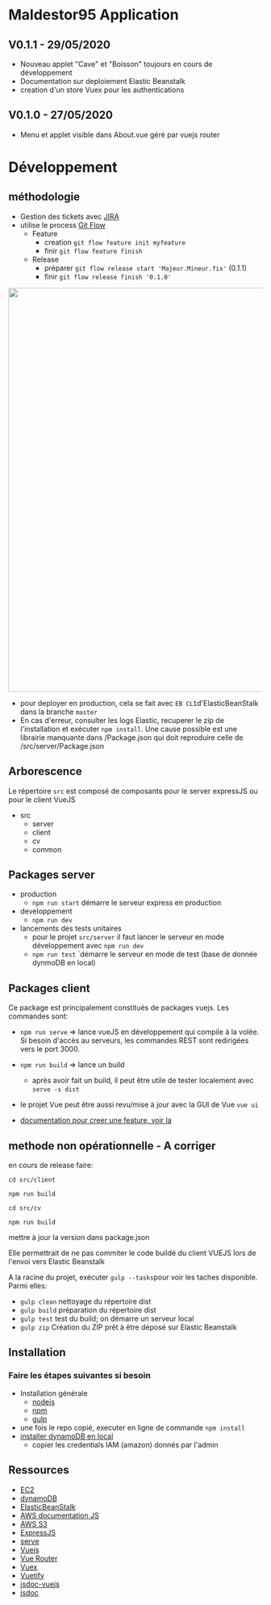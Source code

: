 # Maldestor95 Application

## V0.1.1 - 29/05/2020
* Nouveau applet "Cave" et "Boisson" toujours en cours de développement
* Documentation sur deploiement Elastic Beanstalk 
* creation d'un store Vuex pour les authentications

## V0.1.0 - 27/05/2020
* Menu et applet visible dans About.vue géré par vuejs router

# Développement

## méthodologie
 * Gestion des tickets avec [JIRA](https://maldestor95.atlassian.net/secure/RapidBoard.jspa?rapidView=1&projectKey=NODE)
 * utilise le process [Git Flow](https://www.atlassian.com/fr/git/tutorials/comparing-workflows/gitflow-workflow)
   * Feature
      * creation `git flow feature init myfeature`
      * finir  `git flow feature finish`
   * Release
      * préparer `git flow release start 'Majeur.Mineur.fix'`  (0.1.1)
      * finir `git flow release finish '0.1.0'`

<img src="https://wac-cdn.atlassian.com/dam/jcr:a9cea7b7-23c3-41a7-a4e0-affa053d9ea7/04%20(1).svg?cdnVersion=1040" width="800">

 * pour deployer en production, cela se fait avec `EB CLI`d'ElasticBeanStalk dans la branche `master`
 * En cas d'erreur, consulter les logs Elastic, recuperer le zip de l'installation et exécuter `npm install`. Une cause possible est une librairie manquante dans /Package.json  qui doit reproduire celle de /src/server/Package.json
## Arborescence
Le répertoire `src` est composé de composants pour le server expressJS ou pour le client VueJS
* src
    * server  
    * client
    * cv
    * common


## Packages server
* production
    * `npm run start` démarre le serveur express en production
* developpement
    * `npm run dev` 
*  lancements des tests unitaires
    * pour le projet `src/server` il faut lancer le serveur en mode développement avec `npm run dev` 
    * `npm run test` `démarre le serveur en mode de test  (base de donnée dynmoDB en local)

## Packages client
Ce package est principalement constitués de packages vuejs. Les commandes sont:
*  `npm run serve`  => lance vueJS en développement qui compile à la volée. Si besoin d'accès au serveurs, les commandes REST sont redirigées vers le port 3000.
*  `npm run build`  => lance un build
    * après avoir fait un build, il peut être utile de tester localement avec `serve -s dist`    
* le projet Vue peut être aussi revu/mise à jour avec la GUI de Vue  `vue ui`

* [documentation pour creer une feature, voir la](./doc/createfeature.md)

## methode non opérationnelle - A corriger 

en cours de release faire:

`cd src/client`

`npm run build`

`cd src/cv`

`npm run build`

mettre à jour la version dans package.json

Elle permettrait de ne pas commiter le code buildé du client VUEJS lors de l'envoi vers Elastic Beanstalk

A la racine du projet, exécuter `gulp --tasks`pour voir les taches disponible. Parmi elles:
* `gulp clean`  nettoyage du répertoire dist
* `gulp build` préparation du répertoire dist
* `gulp test`  test du build; on démarre un serveur local
* `gulp zip`  Création du ZIP prêt à être déposé sur Elastic Beanstalk


## Installation

### Faire les étapes suivantes si besoin
    
* Installation générale
  * [nodejs](https://nodejs.org/en/)
  * [npm](https://www.npmjs.com/) 
  * [gulp](https://gulpjs.com/)
* une fois le repo copié, executer en ligne de commande `npm install`
* [installer dynamoDB en local](https://docs.aws.amazon.com/fr_fr/amazondynamodb/latest/developerguide/DynamoDBLocal.DownloadingAndRunning.html)
    * copier les credentials IAM (amazon) donnés par l'admin

## Ressources

* [EC2](https://docs.aws.amazon.com/fr_fr/ec2/?id=docs_gateway)
* [dynamoDB](https://docs.aws.amazon.com/fr_fr/dynamodb/?id=docs_gateway)
* [ElasticBeanStalk](https://docs.aws.amazon.com/fr_fr/elastic-beanstalk/?id=docs_gateway)
* [AWS documentation JS](https://docs.aws.amazon.com/AWSJavaScriptSDK/latest/index.html)
* [AWS S3](https://docs.aws.amazon.com/AWSJavaScriptSDK/latest/AWS/S3.html)
* [ExpressJS](https://expressjs.com/)
* [serve](https://www.npmjs.com/package/serve)
* [Vuejs](https://vuejs.org/)
* [Vue Router](https://router.vuejs.org/)
* [Vuex](https://vuex.vuejs.org/)
* [Vuetify](https://vuetifyjs.com/en/getting-started/quick-start/)
* [jsdoc-vuejs](https://www.npmjs.com/package/jsdoc-vuejs)
* [jsdoc](https://jsdoc.app/)